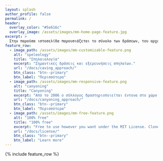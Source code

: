 ```yaml
---
layout: splash
author_profile: false
permalink: /
header:
  overlay_color: "#5e616c"
  overlay_image: /assets/images/mm-home-page-feature.jpg
excerpt: >
  Στην παρούσα ιστοσελίδα παρουσιάζεται το σύνολο των δράσεων, του αρχείου και του παραγόμενου έργου του συλλόγου.
feature_row:
  - image_path: /assets/images/mm-customizable-feature.png
    alt: "speleology"
    title: "Σπηλαιολογία"
    excerpt: "Σημαντικές δράσεις και εξερευνήσεις σπηλαίων."
    url: "/docs/caving_approach/"
    btn_class: "btn--primary"
    btn_label: "Περισσότερα"
  - image_path: /assets/images/mm-responsive-feature.png
    alt: "canyoning"
    title: "Canyoning"
    excerpt: "Από το 2006 ο σύλλογος δραστηριοποιείται έντονα στο χώρο του canyoning με νέες εξερευνήσεις, δημοσιεύσεις και καινοτοτόμες προσεγγίσεις στην εκπαίδευση."
    url: "/docs/canyoning_approach/"
    btn_class: "btn--primary"
    btn_label: "Περισσότερα"
  - image_path: /assets/images/mm-free-feature.png
    alt: "100% free"
    title: "100% free"
    excerpt: "Free to use however you want under the MIT License. Clone it, fork it, customize it... whatever!"
    url: "/docs/license/"
    btn_class: "btn--primary"
    btn_label: "Learn more"      
---
```


{% include feature_row %}
